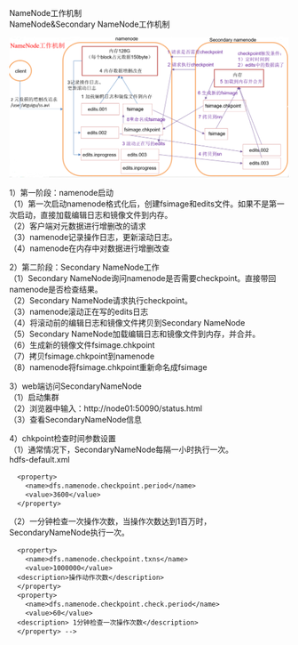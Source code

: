 NameNode工作机制  
NameNode&Secondary NameNode工作机制

![image](https://github.com/mykubernetes/hadoop/blob/master/image/nn.png)

1）第一阶段：namenode启动  
（1）第一次启动namenode格式化后，创建fsimage和edits文件。如果不是第一次启动，直接加载编辑日志和镜像文件到内存。  
（2）客户端对元数据进行增删改的请求  
（3）namenode记录操作日志，更新滚动日志。  
（4）namenode在内存中对数据进行增删改查  

2）第二阶段：Secondary NameNode工作  
	（1）Secondary NameNode询问namenode是否需要checkpoint。直接带回namenode是否检查结果。  
	（2）Secondary NameNode请求执行checkpoint。  
	（3）namenode滚动正在写的edits日志  
	（4）将滚动前的编辑日志和镜像文件拷贝到Secondary NameNode  
	（5）Secondary NameNode加载编辑日志和镜像文件到内存，并合并。  
	（6）生成新的镜像文件fsimage.chkpoint  
	（7）拷贝fsimage.chkpoint到namenode  
	（8）namenode将fsimage.chkpoint重新命名成fsimage  

3）web端访问SecondaryNameNode  
	（1）启动集群  
	（2）浏览器中输入：http://node01:50090/status.html  
	（3）查看SecondaryNameNode信息  
 

4）chkpoint检查时间参数设置  
（1）通常情况下，SecondaryNameNode每隔一小时执行一次。  
    hdfs-default.xml
```
  <property>  
    <name>dfs.namenode.checkpoint.period</name>  
    <value>3600</value>  
  </property>
```
（2）一分钟检查一次操作次数，当操作次数达到1百万时，SecondaryNameNode执行一次。  
```
  <property>  
    <name>dfs.namenode.checkpoint.txns</name>  
    <value>1000000</value>  
  <description>操作动作次数</description>  
  </property>
  <property>  
    <name>dfs.namenode.checkpoint.check.period</name>  
    <value>60</value>  
  <description> 1分钟检查一次操作次数</description>  
  </property> -->
```
